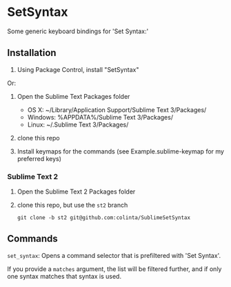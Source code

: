 SetSyntax
=========

Some generic keyboard bindings for 'Set Syntax:'

Installation
------------

1. Using Package Control, install "SetSyntax"

Or:

1. Open the Sublime Text Packages folder

    - OS X: ~/Library/Application Support/Sublime Text 3/Packages/
    - Windows: %APPDATA%/Sublime Text 3/Packages/
    - Linux: ~/.Sublime Text 3/Packages/

2. clone this repo
3. Install keymaps for the commands (see Example.sublime-keymap for my preferred keys)

### Sublime Text 2

1. Open the Sublime Text 2 Packages folder
2. clone this repo, but use the `st2` branch

       git clone -b st2 git@github.com:colinta/SublimeSetSyntax

Commands
--------

`set_syntax`: Opens a command selector that is prefiltered with 'Set Syntax'.

If you provide a `matches` argument, the list will be filtered further, and if only one syntax matches that syntax is used.
